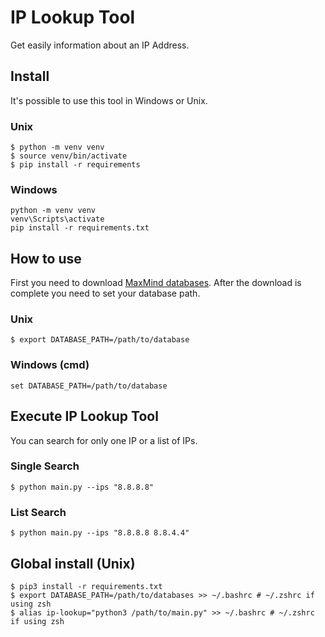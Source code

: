 # IP Lookup Tool
Get easily information about an IP Address.

## Install
It's possible to use this tool in Windows or Unix.

### Unix

```shell
$ python -m venv venv
$ source venv/bin/activate
$ pip install -r requirements
```

### Windows

```shell
python -m venv venv
venv\Scripts\activate
pip install -r requirements.txt
```

## How to use
First you need to download [MaxMind databases](https://www.maxmind.com/en/home).
After the download is complete you need to set your database path.

### Unix
```shell
$ export DATABASE_PATH=/path/to/database
```

### Windows (cmd)
```shell
set DATABASE_PATH=/path/to/database
```

## Execute IP Lookup Tool
You can search for only one IP or a list of IPs.

### Single Search
```shell
$ python main.py --ips "8.8.8.8"
```

### List Search
```shell
$ python main.py --ips "8.8.8.8 8.8.4.4"
```

## Global install (Unix)
```shell
$ pip3 install -r requirements.txt
$ export DATABASE_PATH=/path/to/databases >> ~/.bashrc # ~/.zshrc if using zsh
$ alias ip-lookup="python3 /path/to/main.py" >> ~/.bashrc # ~/.zshrc if using zsh
```